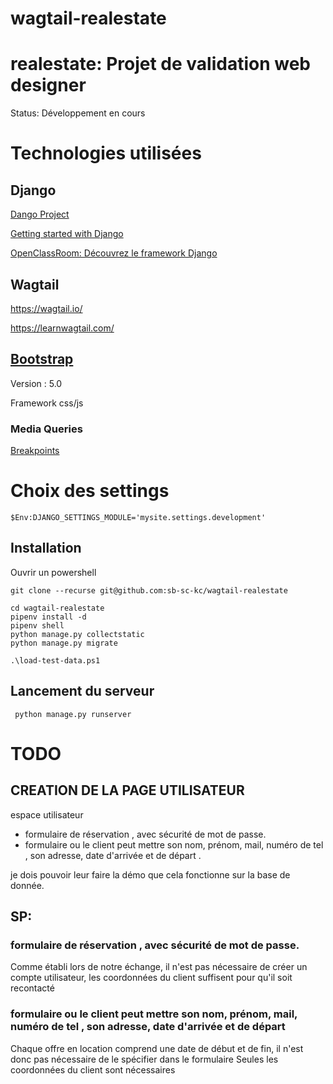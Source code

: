# wagtail-realestate 

# realestate: Projet de validation web designer

Status: Développement en cours

# Technologies utilisées

## Django

[Dango Project](https://www.djangoproject.com/)

[Getting started with Django](https://www.djangoproject.com/start/)

[OpenClassRoom: Découvrez le framework Django](https://openclassrooms.com/fr/courses/4425076-decouvrez-le-framework-django)

## Wagtail

<https://wagtail.io/>

<https://learnwagtail.com/>

## [Bootstrap](https://getbootstrap.com/)

Version : 5.0

Framework css/js

### Media Queries

[Breakpoints](https://getbootstrap.com/docs/5.0/layout/breakpoints/)

# Choix des settings
	$Env:DJANGO_SETTINGS_MODULE='mysite.settings.development'

## Installation

Ouvrir un powershell

    git clone --recurse git@github.com:sb-sc-kc/wagtail-realestate
  
    cd wagtail-realestate
    pipenv install -d
    pipenv shell
    python manage.py collectstatic
    python manage.py migrate
	
    .\load-test-data.ps1

## Lancement du serveur
 
     python manage.py runserver

# TODO

## CREATION DE LA PAGE UTILISATEUR

espace utilisateur

* formulaire de réservation , avec sécurité de mot de passe.
* formulaire ou le client peut mettre son nom, prénom, mail, numéro de tel , son adresse, date d'arrivée et de départ . 

je dois pouvoir leur faire la démo que cela fonctionne sur la base de donnée.

## SP:

### formulaire de réservation , avec sécurité de mot de passe.

Comme établi lors de notre échange, il n'est pas nécessaire de créer un compte utilisateur, les coordonnées du client suffisent pour qu'il soit recontacté

### formulaire ou le client peut mettre son nom, prénom, mail, numéro de tel , son adresse, date d'arrivée et de départ

Chaque offre en location comprend une date de début et de fin, il n'est donc pas nécessaire de le spécifier dans le formulaire
Seules les coordonnées du client sont nécessaires
